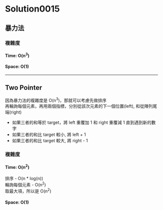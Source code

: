 # Solution0015

## 暴力法

### 複雜度

#### Time: O(n<sup>3</sup>)

#### Space: O(1)

---

## Two Pointer

因為暴力法的複雜度是 O(n<sup>3</sup>)，那就可以考慮先做排序  
再輪詢每個元素，再用兩個指標，分別從該次元素的下一個位置(left), 和從陣列尾端(right)
- 如果三者的和等於 target，將 left 重覆加 1 和 right 重覆減 1 直到遇到新的數字
- 如果三者的和比 target 較小, 將 left + 1
- 如果三者的和比 target 較大, 將 right - 1

### 複雜度

#### Time: O(n<sup>2</sup>)
排序 - O(n * log(n))  
輪詢每個元素 - O(n<sup>2</sup>)  
取最大項，所以是 O(n<sup>2</sup>)

#### Space: O(1)
